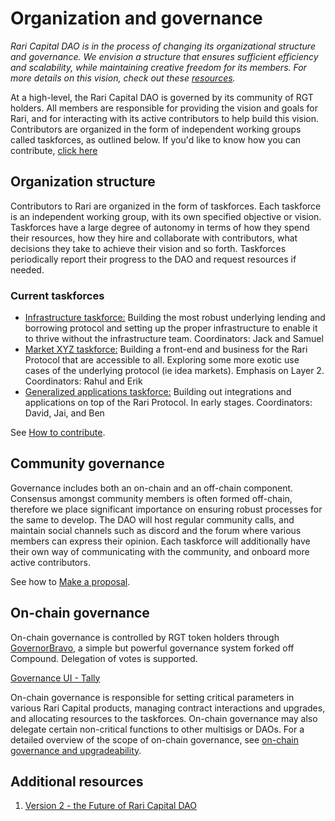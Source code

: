 # Organization and governance

_Rari Capital DAO is in the process of changing its organizational structure and governance. We envision a structure that ensures sufficient efficiency and scalability, while maintaining creative freedom for its members. For more details on this vision, check out these [resources](#additional-resources)._

At a high-level, the Rari Capital DAO is governed by its community of RGT holders. All members are responsible for providing the vision and goals for Rari, and for interacting with its active contributors to help build this vision. Contributors are organized in the form of independent working groups called taskforces, as outlined below. If you'd like to know how you can contribute, [click here](https://info.rari.capital/ecosystem/)

## Organization structure

Contributors to Rari are organized in the form of taskforces. Each taskforce is an independent working group, with its own specified objective or vision. Taskforces have a large degree of autonomy in terms of how they spend their resources, how they hire and collaborate with contributors, what decisions they take to achieve their vision and so forth. Taskforces periodically report their progress to the DAO and request resources if needed.

### Current taskforces

- [Infrastructure taskforce:](/governance/infrastructure/#members) Building the most robust underlying lending and borrowing protocol and setting up the proper infrastructure to enable it to thrive without the infrastructure team. Coordinators: Jack and Samuel
- [Market XYZ taskforce:](/governance/market/) Building a front-end and business for the Rari Protocol that are accessible to all. Exploring some more exotic use cases of the underlying protocol (ie idea markets). Emphasis on Layer 2. Coordinators: Rahul and Erik
- [Generalized applications taskforce:](/governance/genApp/) Building out integrations and applications on top of the Rari Protocol. In early stages. Coordinators: David, Jai, and Ben

See [How to contribute](/ecosystem/).

## Community governance

Governance includes both an on-chain and an off-chain component. Consensus amongst community members is often formed off-chain, therefore we place significant importance on ensuring robust processes for the same to develop. The DAO will host regular community calls, and maintain social channels such as discord and the forum where various members can express their opinion. Each taskforce will additionally have their own way of communicating with the community, and onboard more active contributors.

See how to [Make a proposal](/governance/makeProposal/#proposal-format).

## On-chain governance

On-chain governance is controlled by RGT token holders through [GovernorBravo](https://medium.com/tally-blog/understanding-governor-bravo-69b06f1875da), a simple but powerful governance system forked off Compound. Delegation of votes is supported.

[Governance UI - Tally](https://www.withtally.com/governance/rari)

On-chain governance is responsible for setting critical parameters in various Rari Capital products, managing contract interactions and upgrades, and allocating resources to the taskforces. On-chain governance may also delegate certain non-critical functions to other multisigs or DAOs. For a detailed overview of the scope of on-chain governance, see [on-chain governance and upgradeability](https://info.rari.capital/governance/on-chain/).

## Additional resources

1. [Version 2 - the Future of Rari Capital DAO](https://medium.com/rari-capital/version-2-the-future-of-the-rari-capital-dao-9d2c37027752)
